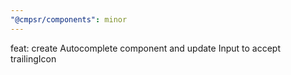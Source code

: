```yaml
---
"@cmpsr/components": minor
---
```


feat: create Autocomplete component and update Input to accept trailingIcon
